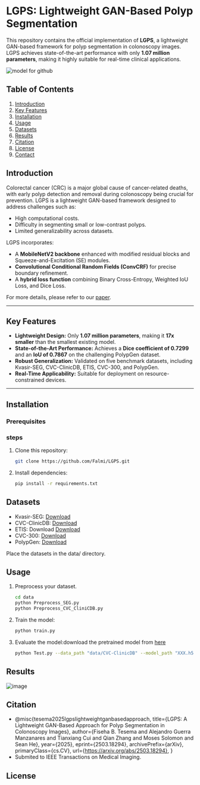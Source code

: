 
# LGPS: Lightweight GAN-Based Polyp Segmentation

This repository contains the official implementation of **LGPS**, a lightweight GAN-based framework for polyp segmentation in colonoscopy images. LGPS achieves state-of-the-art performance with only **1.07 million parameters**, making it highly suitable for real-time clinical applications.

![model for github](https://github.com/user-attachments/assets/09c0acb5-048e-4316-a1d6-c91d8e1ab22b)


## Table of Contents
1. [Introduction](#introduction)
2. [Key Features](#key-features)
3. [Installation](#installation)
4. [Usage](#usage)
5. [Datasets](#datasets)
6. [Results](#results)
7. [Citation](#citation)
8. [License](#license)
9. [Contact](#contact)


## Introduction
Colorectal cancer (CRC) is a major global cause of cancer-related deaths, with early polyp detection and removal during colonoscopy being crucial for prevention. LGPS is a lightweight GAN-based framework designed to address challenges such as:
- High computational costs.
- Difficulty in segmenting small or low-contrast polyps.
- Limited generalizability across datasets.

LGPS incorporates:
- A **MobileNetV2 backbone** enhanced with modified residual blocks and Squeeze-and-Excitation (SE) modules.
- **Convolutional Conditional Random Fields (ConvCRF)** for precise boundary refinement.
- A **hybrid loss function** combining Binary Cross-Entropy, Weighted IoU Loss, and Dice Loss.

For more details, please refer to our [paper](#citation).

---

## Key Features
- **Lightweight Design:** Only **1.07 million parameters**, making it **17x smaller** than the smallest existing model.
- **State-of-the-Art Performance:** Achieves a **Dice coefficient of 0.7299** and an **IoU of 0.7867** on the challenging PolypGen dataset.
- **Robust Generalization:** Validated on five benchmark datasets, including Kvasir-SEG, CVC-ClinicDB, ETIS, CVC-300, and PolypGen.
- **Real-Time Applicability:** Suitable for deployment on resource-constrained devices.

---
## Installation
### Prerequisites
### steps
1. Clone this repository:
   ```bash
   git clone https://github.com/Falmi/LGPS.git
2. Install dependencies:
   ```bash
   pip install -r requirements.txt
## Datasets
- Kvasir-SEG: [Download](https://datasets.simula.no/kvasir-seg/)
- CVC-ClinicDB: [Download](https://polyp.grand-challenge.org/CVCClinicDB/)
- ETIS: Download [Download](https://polyp.grand-challenge.org/ETISLarib/)
- CVC-300: [Download](http://pages.cvc.uab.es/CVC-Colon/)
- PolypGen: [Download](https://drive.google.com/drive/folders/16uL9n84SrMt7IiQFzTUQNaJ9TbHJ8DhW)

Place the datasets in the data/ directory.
## Usage
1. Preprocess your dataset.
   ```bash
   cd data
   python Preprocess_SEG.py 
   python Preprocess_CVC_CliniCDB.py 
2. Train the model:
   ```bash
   python train.py
4. Evaluate the model:download the pretrained model from [here](https://drive.google.com/uc?export=download&id=1HI42ASPDcfjW5mNvDlQuLBzjoKVK3DYE)
   ```bash
   python Test.py --data_path "data/CVC-ClinicDB" --model_path "XXX.h5"
## Results
![image](https://github.com/user-attachments/assets/596362f3-38ed-4aa3-ba6f-a6f0c840cb2f)

## Citation
- @misc{tesema2025lgpslightweightganbasedapproach,
      title={LGPS: A Lightweight GAN-Based Approach for Polyp Segmentation in Colonoscopy Images}, 
      author={Fiseha B. Tesema and Alejandro Guerra Manzanares and Tianxiang Cui and Qian Zhang and Moses Solomon and Sean He},
      year={2025},
      eprint={2503.18294},
      archivePrefix={arXiv},
      primaryClass={cs.CV},
      url={https://arxiv.org/abs/2503.18294}, 
}
- Submited to IEEE Transactions on Medical Imaging.
## License
